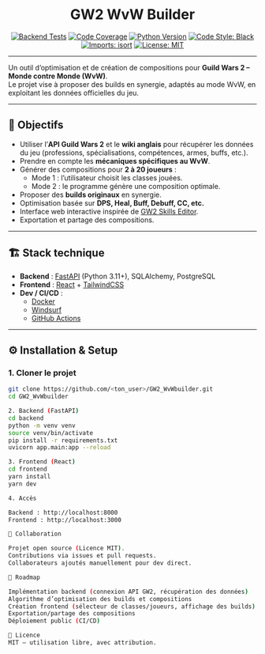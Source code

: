 <div align="center">
  <h1>GW2 WvW Builder</h1>
  
  [![Backend Tests](https://github.com/Roddygithub/GW2_WvWbuilder/actions/workflows/test-and-coverage.yml/badge.svg?branch=main)](https://github.com/Roddygithub/GW2_WvWbuilder/actions/workflows/test-and-coverage.yml)
  [![Code Coverage](https://codecov.io/gh/Roddygithub/GW2_WvWbuilder/branch/main/graph/badge.svg)](https://codecov.io/gh/Roddygithub/GW2_WvWbuilder)
  [![Python Version](https://img.shields.io/badge/python-3.13-blue.svg)](https://www.python.org/downloads/)
  [![Code Style: Black](https://img.shields.io/badge/code%20style-black-000000.svg)](https://github.com/psf/black)
  [![Imports: isort](https://img.shields.io/badge/%20imports-isort-%231674b1?style=flat&labelColor=ef8336)](https://pycqa.github.io/isort/)
  [![License: MIT](https://img.shields.io/badge/License-MIT-yellow.svg)](https://opensource.org/licenses/MIT)
</div>

---

Un outil d’optimisation et de création de compositions pour **Guild Wars 2 – Monde contre Monde (WvW)**.  
Le projet vise à proposer des builds en synergie, adaptés au mode WvW, en exploitant les données officielles du jeu.

---

## 🚀 Objectifs

- Utiliser l’**API Guild Wars 2** et le **wiki anglais** pour récupérer les données du jeu (professions, spécialisations, compétences, armes, buffs, etc.).
- Prendre en compte les **mécaniques spécifiques au WvW**.
- Générer des compositions pour **2 à 20 joueurs** :
  - Mode 1 : l’utilisateur choisit les classes jouées.
  - Mode 2 : le programme génère une composition optimale.
- Proposer des **builds originaux** en synergie.
- Optimisation basée sur **DPS, Heal, Buff, Debuff, CC, etc.**
- Interface web interactive inspirée de [GW2 Skills Editor](https://fr.gw2skills.net/editor/).
- Exportation et partage des compositions.

---

## 🏗️ Stack technique

- **Backend** : [FastAPI](https://fastapi.tiangolo.com/) (Python 3.11+), SQLAlchemy, PostgreSQL  
- **Frontend** : [React](https://react.dev/) + [TailwindCSS](https://tailwindcss.com/)  
- **Dev / CI/CD** :
  - [Docker](https://www.docker.com/)  
  - [Windsurf](https://windsurf.sh/)  
  - [GitHub Actions](https://docs.github.com/en/actions)

---

## ⚙️ Installation & Setup

### 1. Cloner le projet
```bash
git clone https://github.com/<ton_user>/GW2_WvWbuilder.git
cd GW2_WvWbuilder

2. Backend (FastAPI)
cd backend
python -m venv venv
source venv/bin/activate
pip install -r requirements.txt
uvicorn app.main:app --reload

3. Frontend (React)
cd frontend
yarn install
yarn dev

4. Accès

Backend : http://localhost:8000
Frontend : http://localhost:3000

👥 Collaboration

Projet open source (Licence MIT).
Contributions via issues et pull requests.
Collaborateurs ajoutés manuellement pour dev direct.

🔮 Roadmap

Implémentation backend (connexion API GW2, récupération des données)
Algorithme d’optimisation des builds et compositions
Création frontend (sélecteur de classes/joueurs, affichage des builds)
Exportation/partage des compositions
Déploiement public (CI/CD)

📜 Licence
MIT – utilisation libre, avec attribution.






